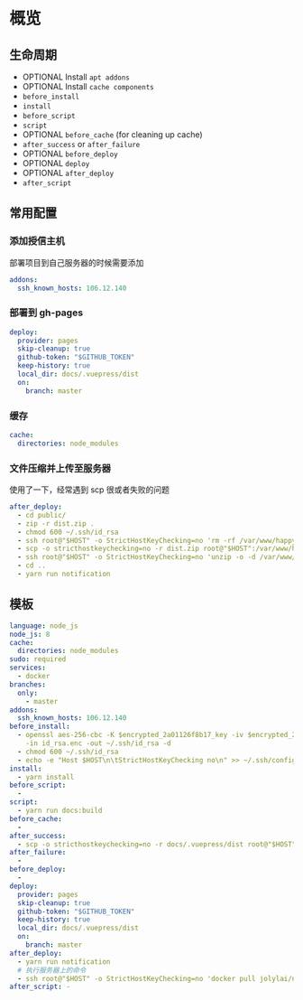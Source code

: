 # 概览

## 生命周期

- OPTIONAL Install `apt addons`
- OPTIONAL Install `cache components`
- `before_install`
- `install`
- `before_script`
- `script`
- OPTIONAL `before_cache` (for cleaning up cache)
- `after_success` or `after_failure`
- OPTIONAL `before_deploy`
- OPTIONAL `deploy`
- OPTIONAL `after_deploy`
- `after_script`

## 常用配置

### 添加授信主机

部署项目到自己服务器的时候需要添加

```yaml
addons:
  ssh_known_hosts: 106.12.140
```

### 部署到 gh-pages

```yaml
deploy:
  provider: pages
  skip-cleanup: true
  github-token: "$GITHUB_TOKEN"
  keep-history: true
  local_dir: docs/.vuepress/dist
  on:
    branch: master
```

### 缓存

```yaml
cache:
  directories: node_modules
```

### 文件压缩并上传至服务器

使用了一下，经常遇到 scp 很或者失败的问题

```yaml
after_deploy:
  - cd public/
  - zip -r dist.zip .
  - chmod 600 ~/.ssh/id_rsa
  - ssh root@"$HOST" -o StrictHostKeyChecking=no 'rm -rf /var/www/happy-little-stack/ && mkdir /var/www/happy-little-stack/'
  - scp -o stricthostkeychecking=no -r dist.zip root@"$HOST":/var/www/happy-little-stack/
  - ssh root@"$HOST" -o StrictHostKeyChecking=no 'unzip -o -d /var/www/happy-little-stack /var/www/happy-little-stack/dist.zip'
  - cd ..
  - yarn run notification
```

## 模板

```yaml
language: node_js
node_js: 8
cache:
  directories: node_modules
sudo: required
services:
  - docker
branches:
  only:
    - master
addons:
  ssh_known_hosts: 106.12.140
before_install:
  - openssl aes-256-cbc -K $encrypted_2a01126f8b17_key -iv $encrypted_2a01126f8b17_iv
    -in id_rsa.enc -out ~/.ssh/id_rsa -d
  - chmod 600 ~/.ssh/id_rsa
  - echo -e "Host $HOST\n\tStrictHostKeyChecking no\n" >> ~/.ssh/config
install:
  - yarn install
before_script:
  -
script:
  - yarn run docs:build
before_cache:
  -
after_success:
  - scp -o stricthostkeychecking=no -r docs/.vuepress/dist root@"$HOST":/root
after_failure:
  -
before_deploy:
  -
deploy:
  provider: pages
  skip-cleanup: true
  github-token: "$GITHUB_TOKEN"
  keep-history: true
  local_dir: docs/.vuepress/dist
  on:
    branch: master
after_deploy:
  - yarn run notification
  # 执行服务器上的命令
  - ssh root@"$HOST" -o StrictHostKeyChecking=no 'docker pull jolylai/notebook && docker run -d -p 80:80'
after_script: -
```
